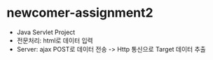 # newcomer-assignment2

- Java Servlet Project
- 전문처리: html로 데이터 입력
- Server: ajax POST로 데이터 전송 -> Http 통신으로 Target 데이터 추출
